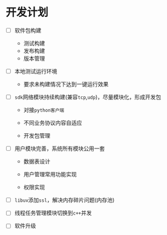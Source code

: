 # 开发计划

- [ ] 软件包构建

  - 测试构建
  - 发布构建
  - 版本管理

- [ ] 本地测试运行环境

  - 要求未构建情况下达到一键运行效果

- [ ] `sdk`网络模块持续构建(兼容`tcp`,`udp`)，尽量模块化，形成开发包

  - 对接`python客户端`

  - 不同业务协议内容自适应
  - 开发包管理

- [ ] 用户模块完善，系统所有模块公用一套

  - 数据表设计

  - 用户管理常用功能实现
  - 权限实现

- [ ] `libuv`添加`ssl`，解决内存碎片问题(内存池)

- [ ] 线程任务管理模块切换到`c++`并发

- [ ] 软件升级
